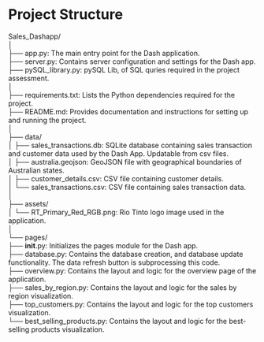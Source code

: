 # Project Structure

Sales_Dashapp/ <br />
│<br />
├── app.py: The main entry point for the Dash application.<br />
├── server.py: Contains server configuration and settings for the Dash app.<br />
├── pySQL_library.py: pySQL Lib, of SQL quries required in the project assessment.<br />
│<br />
├── requirements.txt: Lists the Python dependencies required for the project.<br />
├── README.md: Provides documentation and instructions for setting up and running the project.<br />
│<br />
├── data/<br />
│   ├── sales_transactions.db: SQLite database containing sales transaction and customer data used by the Dash App. Updatable from csv files.<br />
│   ├── australia.geojson: GeoJSON file with geographical boundaries of Australian states.<br />
│   ├── customer_details.csv: CSV file containing customer details. <br />
│   └── sales_transactions.csv: CSV file containing sales transaction data.<br />
│<br />
├── assets/<br />
│   └── RT_Primary_Red_RGB.png: Rio Tinto logo image used in the application.<br />
│<br />
└── pages/<br />
    ├── __init__.py: Initializes the pages module for the Dash app.<br />
    ├── database.py: Contains the database creation, and database update functionality. The data refresh button is subprocessing this code.<br />
    ├── overview.py: Contains the layout and logic for the overview page of the application. <br />
    ├── sales_by_region.py: Contains the layout and logic for the sales by region visualization.<br />
    ├── top_customers.py: Contains the layout and logic for the top customers visualization.<br />
    └── best_selling_products.py: Contains the layout and logic for the best-selling products visualization.<br />


